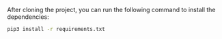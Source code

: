 After cloning the project, you can run the following command to install the dependencies:

```bash
pip3 install -r requirements.txt
```
